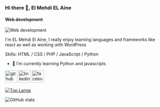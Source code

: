 ### Hi there 👋, El Mehdi EL Aine
#### Web development
![Web development](https://media-exp1.licdn.com/dms/image/C4D16AQFO-JFOG59r6A/profile-displaybackgroundimage-shrink_200_800/0/1613945914149?e=1629331200&v=beta&t=spnxZKWPZ2Y-GDd64pkVAYtI7OdN7_ztIbgqpFYiKu0)

I'm EL Mehdi El Aine, I really enjoy learning languages and frameworks like react as well as working with WordPress   

Skills: HTML / CSS / PHP / JavaScript / Python 

- 🌱 I’m currently learning Python and javascripts  


[<img src='https://cdn.jsdelivr.net/npm/simple-icons@3.0.1/icons/github.svg' alt='github' height='40'>](https://github.com/https://github.com/ainemehdi6/ainemehdi6)  [<img src='https://cdn.jsdelivr.net/npm/simple-icons@3.0.1/icons/linkedin.svg' alt='linkedin' height='40'>](https://www.linkedin.com/in/https://www.linkedin.com/in/elmehdielaine//)  [<img src='https://cdn.jsdelivr.net/npm/simple-icons@3.0.1/icons/facebook.svg' alt='facebook' height='40'>](https://www.facebook.com/https://www.facebook.com/mehdi.aine.36/)  

[![Top Langs](https://github-readme-stats.vercel.app/api/top-langs/?username=https://github.com/ainemehdi6)](https://github.com/anuraghazra/github-readme-stats)

![GitHub stats](https://github-readme-stats.vercel.app/api?username=https://github.com/ainemehdi6&show_icons=true)  

